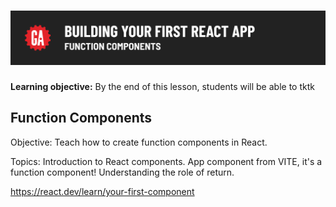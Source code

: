 # ![Building Your First React App - Function Components](./assets/hero.png)

**Learning objective:** By the end of this lesson, students will be able to tktk


## Function Components

Objective: Teach how to create function components in React.

Topics:
Introduction to React components.
App component from VITE, it's a function component! 
Understanding the role of return.

<https://react.dev/learn/your-first-component>

<!-- ### Import/Export syntax -->